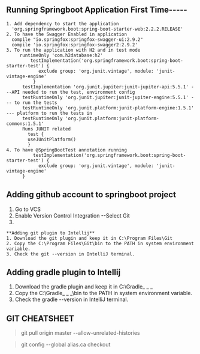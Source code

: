## Running Springboot Application First Time-----
    1. Add dependency to start the application 
      'org.springframework.boot:spring-boot-starter-web:2.2.2.RELEASE'
    2. To have the Swagger Enabled in application 
      compile "io.springfox:springfox-swagger-ui:2.9.2"
      compile 'io.springfox:springfox-swagger2:2.9.2'
    3. To run the application with H2 and in test mode
         runtimeOnly 'com.h2database:h2'
             testImplementation('org.springframework.boot:spring-boot-starter-test') {
                exclude group: 'org.junit.vintage', module: 'junit-vintage-engine'
              }
          testImplementation 'org.junit.jupiter:junit-jupiter-api:5.5.1' ---API needed to run the test, environment config
          testRuntimeOnly 'org.junit.jupiter:junit-jupiter-engine:5.5.1' --- to run the tests
          testRuntimeOnly 'org.junit.platform:junit-platform-engine:1.5.1' --- platform to run the tests in 
          testRuntimeOnly 'org.junit.platform:junit-platform-commons:1.5.1'          
          Runs JUNIT related 
            test {
            useJUnitPlatform()
            }
    4. To have @SpringBootTest annotation running
              testImplementation('org.springframework.boot:spring-boot-starter-test') {
                exclude group: 'org.junit.vintage', module: 'junit-vintage-engine'
          }
    
## Adding github account to springboot project
  1. Go to VCS
  2. Enable Version Control Integration
    --Select Git
  3. 
    **Adding git plugin to Intellij**
    1. Download the git plugin and keep it in C:\Program Files\Git
    2. Copy the C:\Program Files\Git\bin to the PATH in system environment variable.
    3. Check the git --version in IntelliJ terminal.

## Adding gradle plugin to Intellij
  1. Download the gradle plugin and keep it in C:\Gradle_ _ _
  2. Copy the C:\Gradle_ _ _\bin to the PATH in system environment variable.
  3. Check the gradle --version in IntelliJ terminal.

## GIT CHEATSHEET

>git pull origin master --allow-unrelated-histories

>git config --global alias.ca checkout


